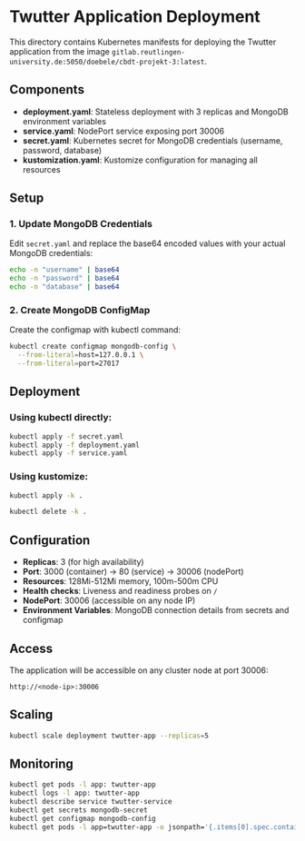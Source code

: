 # Twutter Application Deployment

This directory contains Kubernetes manifests for deploying the Twutter application from the image `gitlab.reutlingen-university.de:5050/doebele/cbdt-projekt-3:latest`.

## Components

- **deployment.yaml**: Stateless deployment with 3 replicas and MongoDB environment variables
- **service.yaml**: NodePort service exposing port 30006
- **secret.yaml**: Kubernetes secret for MongoDB credentials (username, password, database)
- **kustomization.yaml**: Kustomize configuration for managing all resources

## Setup

### 1. Update MongoDB Credentials
Edit `secret.yaml` and replace the base64 encoded values with your actual MongoDB credentials:
```bash
echo -n "username" | base64
echo -n "password" | base64
echo -n "database" | base64
```

### 2. Create MongoDB ConfigMap
Create the configmap with kubectl command:
```bash
kubectl create configmap mongodb-config \
  --from-literal=host=127.0.0.1 \
  --from-literal=port=27017
```

## Deployment

### Using kubectl directly:
```bash
kubectl apply -f secret.yaml
kubectl apply -f deployment.yaml
kubectl apply -f service.yaml
```

### Using kustomize:
```bash
kubectl apply -k .
```

```bash
kubectl delete -k .
```

## Configuration

- **Replicas**: 3 (for high availability)
- **Port**: 3000 (container) → 80 (service) → 30006 (nodePort)
- **Resources**: 128Mi-512Mi memory, 100m-500m CPU
- **Health checks**: Liveness and readiness probes on `/`
- **NodePort**: 30006 (accessible on any node IP)
- **Environment Variables**: MongoDB connection details from secrets and configmap

## Access

The application will be accessible on any cluster node at port 30006:
```
http://<node-ip>:30006
```

## Scaling

```bash
kubectl scale deployment twutter-app --replicas=5
```

## Monitoring

```bash
kubectl get pods -l app: twutter-app
kubectl logs -l app: twutter-app
kubectl describe service twutter-service
kubectl get secrets mongodb-secret
kubectl get configmap mongodb-config
kubectl get pods -l app=twutter-app -o jsonpath='{.items[0].spec.containers[0].env[?(@.name=="MONGODB_HOST")]}'
``` 